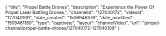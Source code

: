 {
    "title": "Propel Battle Drones",
    "description": "Experience the Power Of Propel Laser Battling Drones.",
    "channelid": "127040172",
    "videoid": "127040109",
    "date_created": "1506946376",
    "date_modified": "1509461180",
    "type": "captivate",
    "layout": "channelVideo",
    "url": "\/propel-channel\/propel-battle-drones\/127040172-127040109"
}